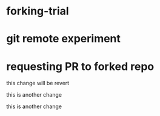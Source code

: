 # forking-trial

# git remote experiment

# requesting PR to forked repo


this change will be revert

this is another change

this is another change